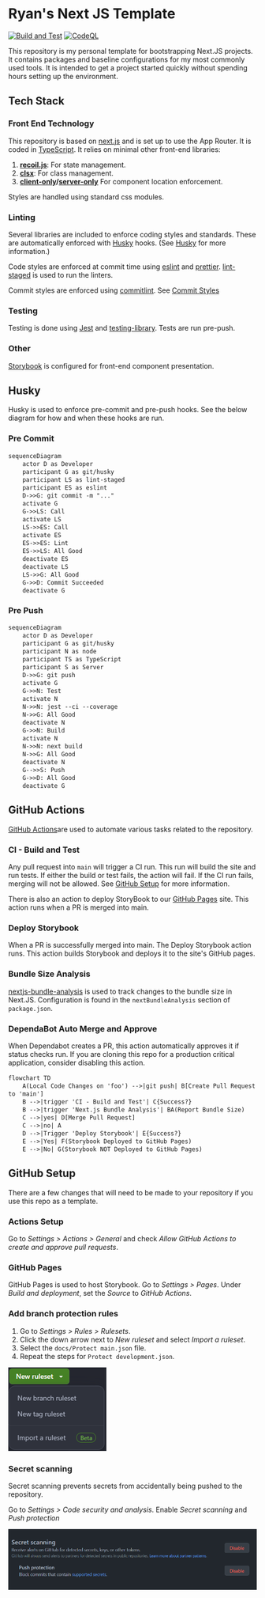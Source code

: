 # Ryan's Next JS Template

[![Build and Test](https://github.com/rblackman/NextTemplate/actions/workflows/ci-build-test.yml/badge.svg)](https://github.com/rblackman/NextTemplate/actions/workflows/ci-build-test.yml)
[![CodeQL](https://github.com/rblackman/NextTemplate/actions/workflows/github-code-scanning/codeql/badge.svg)](https://github.com/rblackman/NextTemplate/actions/workflows/github-code-scanning/codeql)

This repository is my personal template for bootstrapping Next.JS projects.
It contains packages and baseline configurations for my most commonly used tools.
It is intended to get a project started quickly without spending hours setting up the environment.

## Tech Stack

### Front End Technology

This repository is based on [next.js][next] and is set up to use the App Router.
It is coded in [TypeScript][typescript].
It relies on minimal other front-end libraries:

1. **[recoil.js][recoil]**: For state management.
2. **[clsx][clsx]**: For class management.
3. **[client-only][client-only]/[server-only][server-only]** For component location enforcement.

Styles are handled using standard css modules.

### Linting

Several libraries are included to enforce coding styles and standards.
These are automatically enforced with [Husky][husky] hooks. (See [Husky](#husky) for more information.)

Code styles are enforced at commit time using [eslint][eslint] and [prettier][prettier]. [lint-staged][lint-staged] is used to run the linters.

Commit styles are enforced using [commitlint][commitlint]. See [Commit Styles](#commit-styles)

### Testing

Testing is done using [Jest][jest] and [testing-library]. Tests are run pre-push.

### Other

[Storybook][storybook] is configured for front-end component presentation.

## Husky

Husky is used to enforce pre-commit and pre-push hooks. See the below diagram for how and when these hooks are run.

### Pre Commit

```mermaid
sequenceDiagram
    actor D as Developer
    participant G as git/husky
    participant LS as lint-staged
    participant ES as eslint
    D->>G: git commit -m "..."
    activate G
    G->>LS: Call
    activate LS
    LS->>ES: Call
    activate ES
    ES->>ES: Lint
    ES->>LS: All Good
    deactivate ES
    deactivate LS
    LS->>G: All Good
    G->>D: Commit Succeeded
    deactivate G
```

### Pre Push

```mermaid
sequenceDiagram
    actor D as Developer
    participant G as git/husky
    participant N as node
    participant TS as TypeScript
    participant S as Server
    D->>G: git push
    activate G
    G->>N: Test
    activate N
    N->>N: jest --ci --coverage
    N->>G: All Good
    deactivate N
    G->>N: Build
    activate N
    N->>N: next build
    N->>G: All Good
    deactivate N
    G-->>S: Push
    G->>D: All Good
    deactivate G
```

## GitHub Actions

[GitHub Actions][actions]are used to automate various tasks related to the repository.

### CI - Build and Test

Any pull request into `main` will trigger a CI run.
This run will build the site and run tests.
If either the build or test fails, the action will fail.
If the CI run fails, merging will not be allowed.
See [GitHub Setup](#github-setup) for more information.

There is also an action to deploy StoryBook to our [GitHub Pages][pages] site.
This action runs when a PR is merged into main.

### Deploy Storybook

When a PR is successfully merged into main. The Deploy Storybook action runs.
This action builds Storybook and deploys it to the site's GitHub pages.

### Bundle Size Analysis

[nextjs-bundle-analysis][bundle] is used to track changes to the bundle size in Next.JS.
Configuration is found in the `nextBundleAnalysis` section of `package.json`.

### DependaBot Auto Merge and Approve

When Dependabot creates a PR, this action automatically approves it if status checks run.
If you are cloning this repo for a production critical application, consider disabling this action.

```mermaid
flowchart TD
    A(Local Code Changes on 'foo') -->|git push| B[Create Pull Request to 'main']
    B -->|trigger 'CI - Build and Test'| C{Success?}
    B -->|trigger 'Next.js Bundle Analysis'| BA(Report Bundle Size)
    C -->|yes| D[Merge Pull Request]
    C -->|no| A
    D -->|Trigger 'Deploy Storybook'| E{Success?}
    E -->|Yes| F(Storybook Deployed to GitHub Pages)
    E -->|No| G(Storybook NOT Deployed to GitHub Pages)
```

## GitHub Setup

There are a few changes that will need to be made to your repository if you use this repo as a template.

### Actions Setup

Go to _Settings > Actions > General_ and check _Allow GitHub Actions to create and approve pull requests_.

### GitHub Pages

GitHub Pages is used to host Storybook. Go to _Settings > Pages_. Under _Build and deployment_, set the _Source_ to _GitHub Actions_.

### Add branch protection rules

1. Go to _Settings > Rules > Rulesets_.
2. Click the down arrow next to _New ruleset_ and select _Import a ruleset_.
3. Select the `docs/Protect main.json` file.
4. Repeat the steps for `Protect development.json`.

![Screenshot of import button](docs/import-ruleset.png)

### Secret scanning

Secret scanning prevents secrets from accidentally being pushed to the repository.

Go to _Settings > Code security and analysis_. Enable _Secret scanning_ and _Push protection_

![Screenshot of the above secret scanning config.](docs/secret-scanning.png)

[actions]: [https://github.com/features/actions]
[bundle]: [https://github.com/hashicorp/nextjs-bundle-analysis]
[commitlint]: [https://commitlint.js.org/#/]
[client-only]: [https://www.npmjs.com/package/client-only]
[clsx]: [https://www.npmjs.com/package/clsx]
[eslint]: [https://eslint.org/]
[husky]: [https://www.npmjs.com/package/husky]
[jest]: [https://jestjs.io/]
[lint-staged]: [https://github.com/okonet/lint-staged/]
[next]: [https://nextjs.org/docs]
[pages]: [https://pages.github.com/]
[prettier]: [https://prettier.io/]
[recoil]: [https://recoiljs.org/]
[server-only]: [https://www.npmjs.com/package/server-only]
[storybook]: [https://storybook.js.org/]
[testing-library]: [https://testing-library.com/]
[typescript]: [https://www.typescriptlang.org/]
